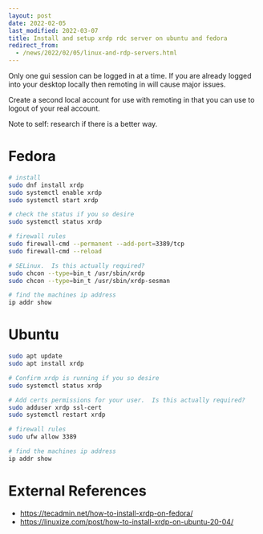 ```yaml
---
layout: post
date: 2022-02-05
last_modified: 2022-03-07
title: Install and setup xrdp rdc server on ubuntu and fedora
redirect_from:
  - /news/2022/02/05/linux-and-rdp-servers.html
---
```


Only one gui session can be logged in at a time.   If you are already logged into your desktop locally then remoting in will cause major issues.

Create a second local account for use with remoting in that you can use to logout of your real account.   

Note to self: research if there is a better way.


# Fedora

```bash
# install
sudo dnf install xrdp
sudo systemctl enable xrdp 
sudo systemctl start xrdp 

# check the status if you so desire
sudo systemctl status xrdp 

# firewall rules
sudo firewall-cmd --permanent --add-port=3389/tcp 
sudo firewall-cmd --reload 

# SELinux.  Is this actually required?
sudo chcon --type=bin_t /usr/sbin/xrdp 
sudo chcon --type=bin_t /usr/sbin/xrdp-sesman 

# find the machines ip address
ip addr show
```


# Ubuntu

```bash
sudo apt update
sudo apt install xrdp 

# Confirm xrdp is running if you so desire
sudo systemctl status xrdp

# Add certs permissions for your user.  Is this actually required?
sudo adduser xrdp ssl-cert
sudo systemctl restart xrdp

# firewall rules
sudo ufw allow 3389

# find the machines ip address
ip addr show
```



# External References
* https://tecadmin.net/how-to-install-xrdp-on-fedora/
* https://linuxize.com/post/how-to-install-xrdp-on-ubuntu-20-04/
